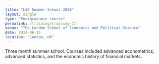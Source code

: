 ```yaml
---
title: "LSE Summer School 2018"
layout: single
type: "Postgraduate course"
permalink: /training/training-7/
venue: "The London School of Economics and Political Science"
date: 2018-06-15
location: "London, UK"
---
```


Three month summer school. Courses included advanced econometrics, advanced statistics, and the economic history of financial markets. 
